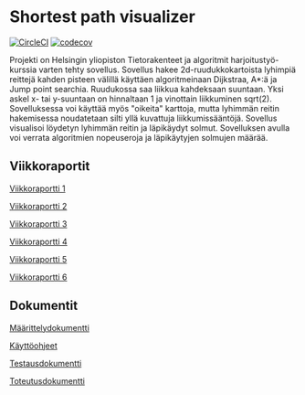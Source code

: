 # Shortest path visualizer
[![CircleCI](https://circleci.com/gh/chipfrog/Shortest-path-visualizer.svg?style=svg)](https://circleci.com/gh/chipfrog/Shortest-path-visualizer)
[![codecov](https://codecov.io/gh/chipfrog/Shortest-path-visualizer/branch/master/graph/badge.svg)](https://codecov.io/gh/chipfrog/Shortest-path-visualizer)

Projekti on Helsingin yliopiston Tietorakenteet ja algoritmit harjoitustyö-kurssia varten tehty sovellus. Sovellus hakee 2d-ruudukkokartoista lyhimpiä reittejä kahden pisteen välillä käyttäen algoritmeinaan Dijkstraa, A*:ä ja Jump point searchia. Ruudukossa saa liikkua kahdeksaan suuntaan. Yksi askel x- tai y-suuntaan on hinnaltaan 1 ja vinottain liikkuminen sqrt(2). Sovelluksessa voi käyttää myös "oikeita" karttoja, mutta lyhimmän reitin hakemisessa noudatetaan silti yllä kuvattuja liikkumissääntöjä. Sovellus visualisoi löydetyn lyhimmän reitin ja läpikäydyt solmut. Sovelluksen avulla voi verrata algoritmien nopeuseroja ja läpikäytyjen solmujen määrää.

## Viikkoraportit

[Viikkoraportti 1](https://github.com/chipfrog/Shortest-path-visualizer/blob/master/dokumentaatio/Viikkoraportti_1.md)

[Viikkoraportti 2](https://github.com/chipfrog/Shortest-path-visualizer/blob/master/dokumentaatio/Viikkoraportti_2.md)

[Viikkoraportti 3](https://github.com/chipfrog/Shortest-path-visualizer/blob/master/dokumentaatio/Viikkoraportti_3.md)

[Viikkoraportti 4](https://github.com/chipfrog/Shortest-path-visualizer/blob/master/dokumentaatio/Viikkoraportti_4.md)

[Viikkoraportti 5](https://github.com/chipfrog/Shortest-path-visualizer/blob/master/dokumentaatio/Viikkoraportti_5.md)

[Viikkoraportti 6](https://github.com/chipfrog/Shortest-path-visualizer/blob/master/dokumentaatio/Vikkoraportti_6.md)

## Dokumentit

[Määrittelydokumentti](https://github.com/chipfrog/Shortest-path-visualizer/blob/master/dokumentaatio/maarittelydokumentti.md)

[Käyttöohjeet](https://github.com/chipfrog/Shortest-path-visualizer/blob/master/dokumentaatio/manual.md)

[Testausdokumentti](https://github.com/chipfrog/Shortest-path-visualizer/blob/master/dokumentaatio/Testausdokumentti.md)

[Toteutusdokumentti](https://github.com/chipfrog/Shortest-path-visualizer/blob/master/dokumentaatio/Toteutusdokumentti.md)
